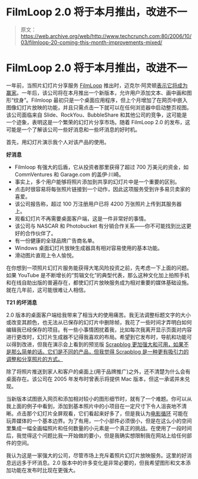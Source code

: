 # FilmLoop 2.0 将于本月推出，改进不一

> 原文：<https://web.archive.org/web/http://www.techcrunch.com:80/2006/10/03/filmloop-20-coming-this-month-improvements-mixed/>

# FilmLoop 2.0 将于本月推出，改进不一

 [](https://web.archive.org/web/20201030235204/http://www.filmloop.com/) 一年前，当照片幻灯片分享服务 [FilmLoop](https://web.archive.org/web/20201030235204/http://filmloop.com/) 推出时，迈克尔·阿灵顿[表示它将成为赢家](https://web.archive.org/web/20201030235204/http://www.beta.techcrunch.com/2005/09/19/filmloop/)。一年后，该公司将在本月推出一个新版本，允许用户添加文本、画中画和图形“纹身”。Filmloop 最初只是一个桌面应用程序，但上个月增加了在网页中嵌入图像幻灯片放映的功能，并且只需点击一下就可以在任何浏览器中启动整页视图。该公司面临来自 Slide、RockYou、BubbleShare 和其他公司的竞争，这可能是一个迹象，表明这是一个繁荣的幻灯片分享市场。随着 FilmLoop 2.0 的发布，这可能是一个了解该公司一些好消息和一些坏消息的好时机。

首先，用幻灯片演示我个人对该产品的使用。

**好消息**

*   Filmloop 有强大的后盾，它从投资者那里获得了超过 700 万美元的资金，如 CommVentures 和 Garage.com 的盖伊·川崎。
*   事实上，多个用户能够将照片添加到共享的幻灯片中是一个重要的区别。
*   点击时很容易将每张照片链接到一个动作，因此这项服务受到许多易贝卖家的喜爱。
*   该公司报告称，超过 100 万注册用户已将 4200 万张照片上传到其服务器上。
*   观看幻灯片不再需要桌面客户端，这是一件非常好的事情。
*   该公司与 NASCAR 和 Photobucket 有分销合作关系——你不可能找到比这更好的合作伙伴了。
*   有一份健康的全球品牌广告商名单。
*   Windows 桌面幻灯片放映生成器具有相对容易使用的基本功能。
*   滑动图片直观上令人愉悦。

在你想到一项照片幻灯片服务能获得大笔风险投资之前，先考虑一下上面的问题。如果 YouTube 是不断增长的“剪辑文化”的典型代表，那么这种文化加上拍照手机和在线自助出版的普遍存在，都使幻灯片放映服务成为相对重要的媒体基础设施。就在几年前，这可能很难让人相信。

**T21 的坏消息**

2.0 版本的桌面客户端给我带来了相当大的使用痛苦。我无法调整标题文字的大小或改变其颜色，也无法从已保存的幻灯片中删除帧，我花了一些时间才弄明白如何编辑我已经保存的项目。有一些小事情困扰着我，比如每次我离开显示页面对内容进行更改时，幻灯片生成器不记得我喜欢的布局。希望到它发布时，导航和功能可以得到改进，但我在演示会上看到的预览版 [Scrapblog 更加强大和可用，如果不是那么简单的话。它们是不同的产品，但我觉得 Scrapblog 是一种更有吸引力的调整和分享照片的方式。](https://web.archive.org/web/20201030235204/https://beta.techcrunch.com/tag/scrapblog)

除了将照片推送到家人和客户的桌面上(用于品牌推广)之外，还不清楚为什么会有桌面存在。该公司在 2005 年发布时曾表示将提供 Mac 版本，但这一承诺并未兑现。

当新版本试图嵌入网页和添加相对较小的图形细节时，就有了一个难题。你可以从我上面的例子中看到，添加到基本照片中的小项目在一定尺寸下令人沮丧地不清晰。点击那个幻灯片全屏观看，它们看起来好多了，但是我认为[电影循环](https://web.archive.org/web/20201030235204/https://crunchbase.com/organization/filmloop) 可能在玩弄媒体的一个基本边界。为了有用，一个小部件必须很小，但是在这么小的空间里集成一幅全画幅照片和任何数量的小元素是一个真正的挑战。在使用了一段时间后，我觉得这个问题比我一开始做的要小，但是我确实想限制我在网站上给任何部件的空间。

我认为这是一家强大的公司，尽管市场上充斥着照片幻灯片放映服务。这里的好消息远远多于坏消息。2.0 版本中的许多变化是非常必要的，但我希望图形和文本添加功能在发布时比现在更强大。